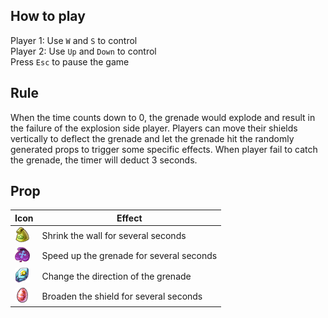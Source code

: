 ## How to play
Player 1: Use `W` and `S` to control  
Player 2: Use `Up` and `Down` to control  
Press `Esc` to pause the game  

## Rule
When the time counts down to 0, the grenade would explode and result in the failure of the explosion side player. Players can move their 
shields vertically to deflect the grenade and let the grenade hit the randomly generated props 
to trigger some specific effects. When player fail to catch the grenade, the timer will deduct 3 seconds.

## Prop
|Icon| Effect|
|-----|--------|
|![](https://github.com/E-coli11111/COMP3329/blob/main/Assets/Picture/Daoju/%E6%9D%90%E6%96%99%20(15)_%E7%88%B1%E7%BB%99%E7%BD%91_aigei_com.png)|Shrink the wall for several seconds| 
|![](https://github.com/E-coli11111/COMP3329/blob/main/Assets/Picture/Daoju/%E5%85%B6%E5%AE%83%20(2)_%E7%88%B1%E7%BB%99%E7%BD%91_aigei_com.png)|Speed up the grenade for several seconds|  
|![](https://github.com/E-coli11111/COMP3329/blob/main/Assets/Picture/Daoju/%E5%85%B6%E5%AE%83%20(15)_%E7%88%B1%E7%BB%99%E7%BD%91_aigei_com.png)|Change the direction of the grenade|  
|![](https://github.com/E-coli11111/COMP3329/blob/main/Assets/Picture/Daoju/%E6%9D%90%E6%96%99%20(34)_%E7%88%B1%E7%BB%99%E7%BD%91_aigei_com.png)|Broaden the shield for several seconds|
